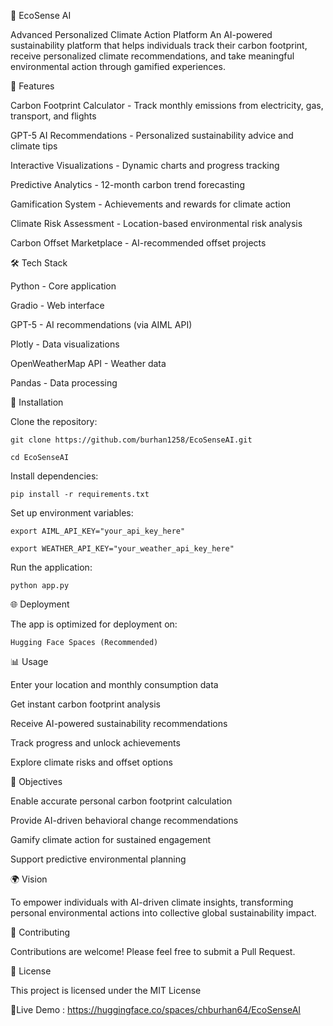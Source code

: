 🌱 EcoSense AI

Advanced Personalized Climate Action Platform
An AI-powered sustainability platform that helps individuals track their carbon footprint, receive personalized climate recommendations, and take meaningful environmental action through gamified experiences.


🚀 Features

  Carbon Footprint Calculator - Track monthly emissions from electricity, gas, transport, and flights

  GPT-5 AI Recommendations - Personalized sustainability advice and climate tips

  Interactive Visualizations - Dynamic charts and progress tracking

  Predictive Analytics - 12-month carbon trend forecasting

  Gamification System - Achievements and rewards for climate action

  Climate Risk Assessment - Location-based environmental risk analysis

  Carbon Offset Marketplace - AI-recommended offset projects



🛠️ Tech Stack

  Python - Core application

  Gradio - Web interface

  GPT-5 - AI recommendations (via AIML API)

  Plotly - Data visualizations

  OpenWeatherMap API - Weather data

  Pandas - Data processing



🔧 Installation

  Clone the repository:

    git clone https://github.com/burhan1258/EcoSenseAI.git
  
    cd EcoSenseAI

  Install dependencies:

    pip install -r requirements.txt

  Set up environment variables:

    export AIML_API_KEY="your_api_key_here"
  
    export WEATHER_API_KEY="your_weather_api_key_here"

  Run the application:

    python app.py



🌐 Deployment

  The app is optimized for deployment on:

    Hugging Face Spaces (Recommended)



📊 Usage

  Enter your location and monthly consumption data

  Get instant carbon footprint analysis

  Receive AI-powered sustainability recommendations

  Track progress and unlock achievements

  Explore climate risks and offset options



🎯 Objectives

  Enable accurate personal carbon footprint calculation

  Provide AI-driven behavioral change recommendations

  Gamify climate action for sustained engagement

  Support predictive environmental planning



🌍 Vision

  To empower individuals with AI-driven climate insights, transforming personal environmental actions into collective global sustainability impact.



🤝 Contributing

  Contributions are welcome! Please feel free to submit a Pull Request.


  
📜 License

  This project is licensed under the MIT License


🔗Live Demo : https://huggingface.co/spaces/chburhan64/EcoSenseAI
